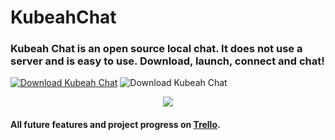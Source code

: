 # KubeahChat

<h3>Kubeah Chat is an open source local chat. It does not use a server and is easy to use. Download, launch, connect and chat!</h3>

<a href="https://sourceforge.net/projects/kubeah-chat/files/latest/download" rel="nofollow"><img alt="Download Kubeah Chat" src="https://a.fsdn.com/con/app/sf-download-button"></a>
<img alt="Download Kubeah Chat" src="https://img.shields.io/sourceforge/dw/kubeah-chat.svg" >
<p align="center">
  <img src="https://kubeah.com/img/logoKChat.ico">
</p>

<h4>All future features and project progress on <a href="https://trello.com/b/XEJVgYdi">Trello</a>.</h4>
